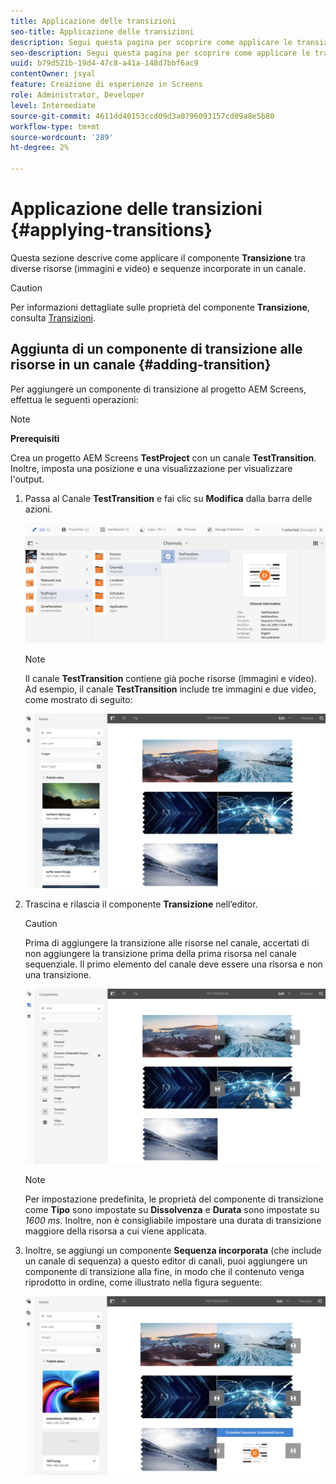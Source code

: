 ```yaml
---
title: Applicazione delle transizioni
seo-title: Applicazione delle transizioni
description: Segui questa pagina per scoprire come applicare le transizioni ai progetti Screens.
seo-description: Segui questa pagina per scoprire come applicare le transizioni ai progetti Screens.
uuid: b79d521b-19d4-47c8-a41a-148d7bbf6ac9
contentOwner: jsyal
feature: Creazione di esperienze in Screens
role: Administrator, Developer
level: Intermediate
source-git-commit: 4611dd40153ccd09d3a0796093157cd09a8e5b80
workflow-type: tm+mt
source-wordcount: '289'
ht-degree: 2%

---
```



# Applicazione delle transizioni {#applying-transitions}

Questa sezione descrive come applicare il componente **Transizione** tra diverse risorse (immagini e video) e sequenze incorporate in un canale.


>[!CAUTION]
>
>Per informazioni dettagliate sulle proprietà del componente **Transizione**, consulta [Transizioni](adding-components-to-a-channel.md#transition).

## Aggiunta di un componente di transizione alle risorse in un canale {#adding-transition}

Per aggiungere un componente di transizione al progetto AEM Screens, effettua le seguenti operazioni:

>[!NOTE]
>
>**Prerequisiti**
>
>Crea un progetto AEM Screens **TestProject** con un canale **TestTransition**. Inoltre, imposta una posizione e una visualizzazione per visualizzare l&#39;output.

1. Passa al Canale **TestTransition** e fai clic su **Modifica** dalla barra delle azioni.

   ![image1](assets/transitions1.png)

   >[!NOTE]
   >
   >Il canale **TestTransition** contiene già poche risorse (immagini e video). Ad esempio, il canale **TestTransition** include tre immagini e due video, come mostrato di seguito:

   ![immagine2](assets/transitions2.png)


1. Trascina e rilascia il componente **Transizione** nell’editor.
   >[!CAUTION]
   >
   >Prima di aggiungere la transizione alle risorse nel canale, accertati di non aggiungere la transizione prima della prima risorsa nel canale sequenziale. Il primo elemento del canale deve essere una risorsa e non una transizione.

   ![image3](assets/transitions3.png)

   >[!NOTE]
   >
   >Per impostazione predefinita, le proprietà del componente di transizione come **Tipo** sono impostate su **Dissolvenza** e **Durata** sono impostate su *1600 ms*.  Inoltre, non è consigliabile impostare una durata di transizione maggiore della risorsa a cui viene applicata.

1. Inoltre, se aggiungi un componente **Sequenza incorporata** (che include un canale di sequenza) a questo editor di canali, puoi aggiungere un componente di transizione alla fine, in modo che il contenuto venga riprodotto in ordine, come illustrato nella figura seguente:

   ![image3](assets/transitions5.png)

